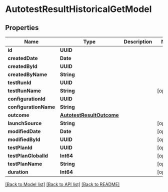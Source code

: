 # AutotestResultHistoricalGetModel

## Properties
Name | Type | Description | Notes
------------ | ------------- | ------------- | -------------
**id** | **UUID** |  | 
**createdDate** | **Date** |  | 
**createdById** | **UUID** |  | 
**createdByName** | **String** |  | 
**testRunId** | **UUID** |  | 
**testRunName** | **String** |  | [optional] 
**configurationId** | **UUID** |  | 
**configurationName** | **String** |  | 
**outcome** | [**AutotestResultOutcome**](AutotestResultOutcome.md) |  | 
**launchSource** | **String** |  | [optional] 
**modifiedDate** | **Date** |  | [optional] 
**modifiedById** | **UUID** |  | [optional] 
**testPlanId** | **UUID** |  | [optional] 
**testPlanGlobalId** | **Int64** |  | [optional] 
**testPlanName** | **String** |  | [optional] 
**duration** | **Int64** |  | [optional] 

[[Back to Model list]](../README.md#documentation-for-models) [[Back to API list]](../README.md#documentation-for-api-endpoints) [[Back to README]](../README.md)


